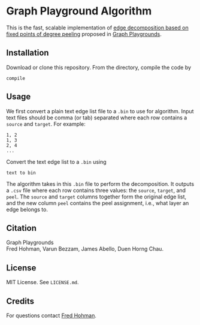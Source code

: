 # Graph Playground Algorithm

This is the fast, scalable implementation of [edge decomposition based on fixed points of degree peeling][edge-decomp] proposed in [Graph Playgrounds][graph-playground].

## Installation
Download or clone this repository.
From the directory, compile the code by 

```
compile
```

## Usage
We first convert a plain text edge list file to a `.bin` to use for algorithm. Input text files should be comma (or tab) separated where each row contains a `source` and `target`. For example:

```
1, 2
1, 3
2, 4
...
```

Convert the text edge list to a `.bin` using

```
text to bin
```

The algorithm takes in this `.bin` file to perform the decomposition. It outputs a `.csv` file where each row contains three values: the `source`, `target`, and `peel`. The `source` and `target` columns together form the original edge list, and the new column `peel` contains the peel assignment, i.e., what layer an edge belongs to.

## Citation
Graph Playgrounds  
Fred Hohman, Varun Bezzam, James Abello, Duen Horng Chau.

## License
MIT License. See `LICENSE.md`.

## Credits
For questions contact [Fred Hohman][fred].

[edge-decomp]: https://link.springer.com/article/10.1007/s13278-014-0191-7
[graph-playground]: http://fredhohman.com
[fred]: http://fredhohman.com
